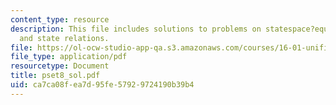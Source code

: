 ```yaml
---
content_type: resource
description: This file includes solutions to problems on statespace?equations, hydrostatic
  and state relations.
file: https://ol-ocw-studio-app-qa.s3.amazonaws.com/courses/16-01-unified-engineering-i-ii-iii-iv-fall-2005-spring-2006/ca7ca08fea7d95fe57929724190b39b4_pset8_sol.pdf
file_type: application/pdf
resourcetype: Document
title: pset8_sol.pdf
uid: ca7ca08f-ea7d-95fe-5792-9724190b39b4
---
```

